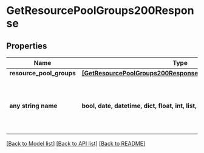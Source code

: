 # GetResourcePoolGroups200Response


## Properties
Name | Type | Description | Notes
------------ | ------------- | ------------- | -------------
**resource_pool_groups** | [**[GetResourcePoolGroups200ResponseResourcePoolGroupsInner]**](GetResourcePoolGroups200ResponseResourcePoolGroupsInner.md) |  | [optional] 
**any string name** | **bool, date, datetime, dict, float, int, list, str, none_type** | any string name can be used but the value must be the correct type | [optional]

[[Back to Model list]](../README.md#documentation-for-models) [[Back to API list]](../README.md#documentation-for-api-endpoints) [[Back to README]](../README.md)



